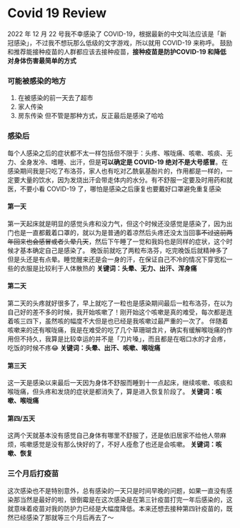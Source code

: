# Covid 19 Review


2022 年 12 月 22 号我不幸感染了 COVID-19，根据最新的中文叫法应该是「新冠感染」，不过我不想玩那么低级的文字游戏，所以就用 COVID-19 来称呼。
鼓励和推荐能接种疫苗的人群都应该去接种疫苗，**接种疫苗是防护COVID-19 和降低对身体伤害最简单的方式**
### 可能被感染的地方
 1. 在被感染的前一天去了超市
 2. 家人传染
 3. 房东传染
但不管是那种方式，反正最后是感染了哈哈
### 感染后
每个人感染之后的症状都不太一样包括但不限于：头疼、喉咙痛、咳嗽、咳痰、无力、全身发冷、嗜睡、出汗，但是**可以确定是 COVID-19 绝对不是大号感冒**。在感染期间我是只吃了布洛芬，家人也有吃对乙酰氨基酚片的，作用都是一样的，一定要大量的饮水，因为发烧出汗会带走体内的水分。有不舒服一定要及时用药和就医，不要小看 COVID-19 了，哪怕是感染之后康复也要戴好口罩避免重复感染

#### 第一天
第一天起床就是明显的感觉头疼和没力气，但这个时候还没感觉是感染了，因为出门也是一直都戴着口罩的，就以为是普通的着凉然后头疼还没太当回事~~不过这前两年回来也会感冒或者头晕几天~~，然后下午睡了一觉和我妈也是同样的症状，这个时候才基本确定自己是感染了。
晚饭前就吃了两粒布洛芬，吃完晚饭后就精神多了但是头还是有点晕。睡觉醒来还是会一身的汗，在保证自己不冷的情况下穿宽松一些的衣服是比较利于人体散热的
**关键词：头晕、无力、出汗、浑身痛**
#### 第二天
第二天的头疼就好很多了，早上就吃了一粒也是感染期间最后一粒布洛芬，在以为自己好的差不多的时候，我开始咳嗽了！刚开始这个咳嗽是真的难受，每次都是连着咳三四下，虽然咳的幅度不大但是也已经是我咳嗽过最严重的一次了。
伴随着咳嗽来的还有喉咙痛，我是在难受的吃了几个草珊瑚含片，确实有缓解喉咙痛的作用但不持久，我算是比较幸运的并不是「刀片嗓」，而且都是在咽口水的才会疼，吃饭的时候不疼😂
**关键词：头晕、出汗、咳嗽、喉咙痛**

#### 第三天

这一天是感染以来最后一天因为身体不舒服而睡到十一点起床，继续咳嗽、咳痰和喉咙痛，但头疼和发烧的症状是都消失了，算是进入恢复阶段了。
**关键词：咳嗽、喉咙痛**
#### 第四/五天
这两个天就基本没有感觉自己身体有哪里不舒服了，还是依旧居家不给他人带麻烦，咳嗽感觉是没有那么快好的了，不好人痊愈了也还是会咳嗽。
**关键词：咳嗽、恢复**

### 三个月后打疫苗

这次感染也不是特别意外，总有感染的一天只是时间早晚的问题，如果一直没有感染那当然是最好的啦，很倒霉是在这次感染是在第三针疫苗打完一年后感染的，这就意味着疫苗对我的防护力已经是大幅度降低。本来还想去接种第四针疫苗的，既然已经感染了那就等三个月后再去了～

